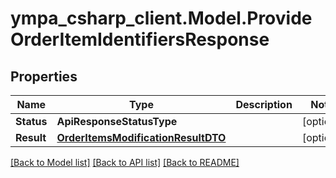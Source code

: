 # ympa_csharp_client.Model.ProvideOrderItemIdentifiersResponse

## Properties

Name | Type | Description | Notes
------------ | ------------- | ------------- | -------------
**Status** | **ApiResponseStatusType** |  | [optional] 
**Result** | [**OrderItemsModificationResultDTO**](OrderItemsModificationResultDTO.md) |  | [optional] 

[[Back to Model list]](../README.md#documentation-for-models) [[Back to API list]](../README.md#documentation-for-api-endpoints) [[Back to README]](../README.md)

